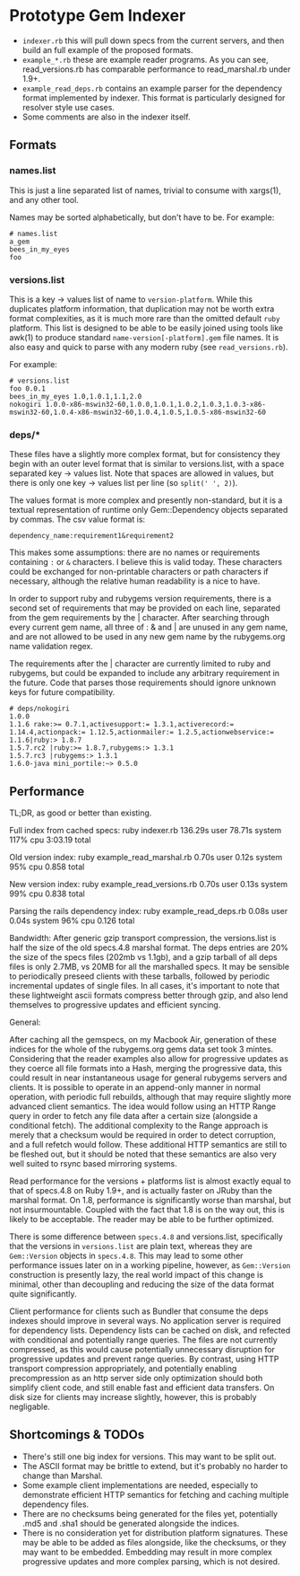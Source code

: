 # Prototype Gem Indexer

 * `indexer.rb` this will pull down specs from the current servers, and then
   build an full example of the proposed formats.
 * `example_*.rb` these are example reader programs. As you can see,
   read_versions.rb has comparable performance to read_marshal.rb under 1.9+.
 * `example_read_deps.rb` contains an example parser for the dependency format
   implemented by indexer. This format is particularly designed for resolver
   style use cases.
 * Some comments are also in the indexer itself.

## Formats

### names.list

This is just a line separated list of names, trivial to consume with xargs(1),
and any other tool.

Names may be sorted alphabetically, but don't have to be. For example:

```
# names.list
a_gem
bees_in_my_eyes
foo
```

### versions.list

This is a key -> values list of name to `version-platform`. While this
duplicates platform information, that duplication may not be worth extra format
complexities, as it is much more rare than the omitted default `ruby` platform.
This list is designed to be able to be easily joined using tools like awk(1) to
produce standard `name-version[-platform].gem` file names. It is also easy and
quick to parse with any modern ruby (see `read_versions.rb`).

For example:

```
# versions.list
foo 0.0.1
bees_in_my_eyes 1.0,1.0.1,1.1,2.0
nokogiri 1.0.0-x86-mswin32-60,1.0.0,1.0.1,1.0.2,1.0.3,1.0.3-x86-mswin32-60,1.0.4-x86-mswin32-60,1.0.4,1.0.5,1.0.5-x86-mswin32-60
```

### deps/*

These files have a slightly more complex format, but for consistency they begin
with an outer level format that is similar to versions.list, with a space
separated key -> values list. Note that spaces are allowed in values, but there
is only one key -> values list per line (so `split(' ', 2)`).

The values format is more complex and presently non-standard, but it is a
textual representation of runtime only Gem::Dependency objects separated by
commas. The csv value format is:

`dependency_name:requirement1&requirement2`

This makes some assumptions: there are no names or requirements containing `:`
or `&` characters. I believe this is valid today. These characters could be
exchanged for non-printable characters or path characters if necessary, although
the relative human readability is a nice to have.

In order to support ruby and rubygems version requirements, there is a
second set of requirements that may be provided on each line, separated
from the gem requirements by the | character. After searching through
every current gem name, all three of : & and | are unused in any gem
name, and are not allowed to be used in any new gem name by the
rubygems.org name validation regex.

The requirements after the | character are currently limited to ruby and
rubygems, but could be expanded to include any arbitrary requirement in
the future. Code that parses those requirements should ignore unknown
keys for future compatibility.

```
# deps/nokogiri
1.0.0
1.1.6 rake:>= 0.7.1,activesupport:= 1.3.1,activerecord:= 1.14.4,actionpack:= 1.12.5,actionmailer:= 1.2.5,actionwebservice:= 1.1.6|ruby:> 1.8.7
1.5.7.rc2 |ruby:>= 1.8.7,rubygems:> 1.3.1
1.5.7.rc3 |rubygems:> 1.3.1
1.6.0-java mini_portile:~> 0.5.0
```

## Performance

TL;DR, as good or better than existing.

Full index from cached specs:
ruby indexer.rb  136.29s user 78.71s system 117% cpu 3:03.19 total

Old version index:
ruby example_read_marshal.rb  0.70s user 0.12s system 95% cpu 0.858 total

New version index:
ruby example_read_versions.rb  0.70s user 0.13s system 99% cpu 0.838 total

Parsing the rails dependency index:
ruby example_read_deps.rb  0.08s user 0.04s system 96% cpu 0.126 total

Bandwidth:
After generic gzip transport compression, the versions.list is half the size of
the old specs.4.8 marshal format. The deps entries are 20% the size of the specs
files (202mb vs 1.1gb), and a gzip tarball of all deps files is only 2.7MB, vs
20MB for all the marshalled specs. It may be sensible to periodically preseed
clients with these tarballs, followed by periodic incremental updates of single
files.  In all cases, it's important to note that these lightweight ascii
formats compress better through gzip, and also lend themselves to progressive
updates and efficient syncing.

General:

After caching all the gemspecs, on my Macbook Air, generation of these indices
for the whole of the rubygems.org gems data set took 3 mintes. Considering that
the reader examples also allow for progressive updates as they coerce all
file formats into a Hash, merging the progressive data, this could result in
near instantaneous usage for general rubygems servers and clients. It is
possible to operate in an append-only manner in normal operation, with
periodic full rebuilds, although that may require slightly more advanced
client semantics. The idea would follow using an HTTP Range query in order to
fetch any file data after a certain size (alongside a conditional fetch). The
additional complexity to the Range approach is merely that a checksum would be
required in order to detect corruption, and a full refetch would follow. These
additional HTTP semantics are still to be fleshed out, but it should be noted
that these semantics are also very well suited to rsync based mirroring systems.

Read performance for the versions + platforms list is almost exactly equal to
that of specs.4.8 on Ruby 1.9+, and is actually faster on JRuby than the marshal
format. On 1.8, performance is significantly worse than marshal, but not
insurmountable. Coupled with the fact that 1.8 is on the way out, this is likely
to be acceptable. The reader may be able to be further optimized.

There is some difference between `specs.4.8` and versions.list, specifically
that the versions in `versions.list` are plain text, whereas they are
`Gem::Version` objects in `specs.4.8`. This may lead to some other performance
issues later on in a working pipeline, however, as `Gem::Version` construction
is presently lazy, the real world impact of this change is minimal, other than
decoupling and reducing the size of the data format quite significantly.

Client performance for clients such as Bundler that consume the deps indexes
should improve in several ways. No application server is required for dependency
lists. Dependency lists can be cached on disk, and refected with conditional and
potentially range queries. The files are not currently compressed, as this would
cause potentially unnecessary disruption for progressive updates and prevent
range queries. By contrast, using HTTP transport compression appropriately, and
potentially enabling precompression as an http server side only optimization
should both simplify client code, and still enable fast and efficient data
transfers. On disk size for clients may increase slightly, however, this is
probably negligable.

## Shortcomings & TODOs

 * There's still one big index for versions. This may want to be split out.
 * The ASCII format may be brittle to extend, but it's probably no harder to
   change than Marshal.
 * Some example client implementations are needed, especially to demonstrate
   efficient HTTP semantics for fetching and caching multiple dependency files.
 * There are no checksums being generated for the files yet, potentially .md5
   and .sha1 should be generated alongside the indices.
 * There is no consideration yet for distribution platform signatures. These may
   be able to be added as files alongside, like the checksums, or they may want
   to be embedded. Embedding may result in more complex progressive updates and
   more complex parsing, which is not desired.
